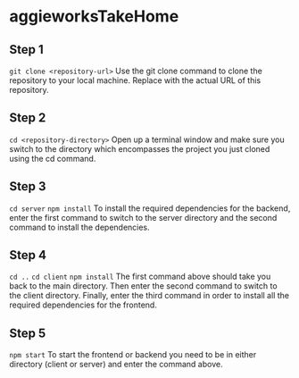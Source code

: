 # aggieworksTakeHome

## Step 1
`git clone <repository-url>`
Use the git clone command to clone the repository to your local machine. Replace <repository-url> with the actual URL of this repository.

## Step 2
`cd <repository-directory>`
Open up a terminal window and make sure you switch to the directory which encompasses the project you just cloned using the cd command. 

## Step 3
`cd server`
`npm install`
To install the required dependencies for the backend, enter the first command to switch to the server directory and the second command to install the dependencies.

## Step 4
`cd ..`
`cd client`
`npm install`
The first command above should take you back to the main directory. Then enter the second command to switch to the client directory. Finally, enter the third command in order to install all the required dependencies for the frontend. 

## Step 5
`npm start`
To start the frontend or backend you need to be in either directory (client or server) and enter the command above. 
